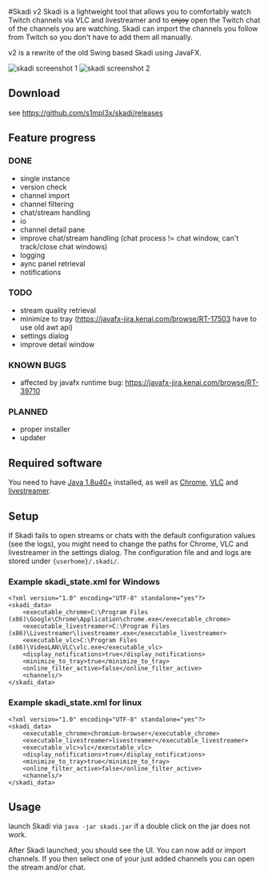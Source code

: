 #Skadi v2
Skadi is a lightweight tool that allows you to comfortably watch Twitch channels via VLC and livestreamer and to ~~enjoy~~ open the Twitch chat of the channels you are watching. Skadi can import the channels you follow from Twitch so you don't have to add them all manually.

v2 is a rewrite of the old Swing based Skadi using JavaFX.

![skadi screenshot 1](https://i.imgur.com/sjdQQs4.png "main window")
![skadi screenshot 2](https://i.imgur.com/ExnJCtW.png "open stream and chat")

## Download

see https://github.com/s1mpl3x/skadi/releases

## Feature progress

### DONE
* single instance
* version check
* channel import
* channel filtering
* chat/stream handling
* io
* channel detail pane
* improve chat/stream handling (chat process != chat window, can't track/close chat windows)
* logging
* aync panel retrieval
* notifications

### TODO
* stream quality retrieval
* minimize to tray (https://javafx-jira.kenai.com/browse/RT-17503 have to use old awt api)
* settings dialog
* improve detail window

### KNOWN BUGS
* affected by javafx runtime bug: https://javafx-jira.kenai.com/browse/RT-39710

### PLANNED
* proper installer
* updater

## Required software
You need to have [Java 1.8u40+](https://www.java.com/download/) installed, as well as [Chrome](https://www.google.com/chrome/), [VLC](https://www.videolan.org/vlc/) and [livestreamer](https://github.com/chrippa/livestreamer/releases).

## Setup
If Skadi fails to open streams or chats with the default configuration values (see the logs), you might need to change the paths for Chrome, VLC and livestreamer in the settings dialog. 
The configuration file and and logs are stored under `{userhome}/.skadi/`.

### Example skadi_state.xml for Windows
```
<?xml version="1.0" encoding="UTF-8" standalone="yes"?>
<skadi_data>
    <executable_chrome>C:\Program Files (x86)\Google\Chrome\Application\chrome.exe</executable_chrome>
    <executable_livestreamer>C:\Program Files (x86)\Livestreamer\livestreamer.exe</executable_livestreamer>
    <executable_vlc>C:\Program Files (x86)\VideoLAN\VLC\vlc.exe</executable_vlc>
    <display_notifications>true</display_notifications>
    <minimize_to_tray>true</minimize_to_tray>
    <online_filter_active>false</online_filter_active>
    <channels/>
</skadi_data>

```

### Example skadi_state.xml for linux
```
<?xml version="1.0" encoding="UTF-8" standalone="yes"?>
<skadi_data>
    <executable_chrome>chromium-browser</executable_chrome>
    <executable_livestreamer>livestreamer</executable_livestreamer>
    <executable_vlc>vlc</executable_vlc>
    <display_notifications>true</display_notifications>
    <minimize_to_tray>true</minimize_to_tray>
    <online_filter_active>false</online_filter_active>
    <channels/>
</skadi_data>
```

## Usage

launch Skadi via `java -jar skadi.jar`
if a double click on the jar does not work.

After Skadi launched, you should see the UI. You can now add or import channels. If you then select one of your just added channels you can open the stream and/or chat.
